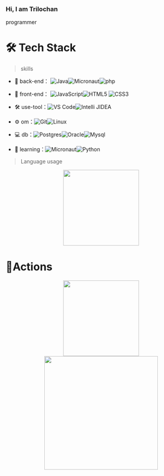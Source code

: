 <h3> Hi, I am Trilochan </h3>

  programmer


# 🛠 Tech Stack

> skills

- 🔭 back-end： ![Java](https://img.shields.io/badge/-Java-gray?style=flat-circle&logo=java)![Micronaut](https://img.shields.io/badge/-Micronaut-green?style=flat-circle&logo=Micronaut)![php](https://img.shields.io/badge/-php-green?style=flat-circle&logo=php)

- 👯 front-end： ![JavaScript](https://img.shields.io/badge/-JavaScript-yellow?style=flat-circle&logo=javascript)![HTML5](https://img.shields.io/badge/-HTML5-yellow?style=flat-circle&logo=html5) ![CSS3](https://img.shields.io/badge/-CSS3-yellow?style=flat-circle&logo=css3)

- :hammer_and_wrench: use-tool：![VS Code](https://img.shields.io/badge/-VSCode-blue?style=flat-circle&logo=VSCode)![Intelli JIDEA](https://img.shields.io/badge/-IntelliJIDEA-black?style=flat-circle&logo=IntelliJIDEA) 

- ⚙️ om：![Git](https://img.shields.io/badge/-Git-yellow?style=flat-circle&logo=git)![Linux](https://img.shields.io/badge/-Linux-gray?style=flat-circle&logo=Linux)

- 💻 db：![Postgres](https://img.shields.io/badge/-Postgres-blue?style=flat-circle&logo=Postgres)![Oracle](https://img.shields.io/badge/-Oracle-red?style=flat-circle&logo=Oracle)![Mysql](https://img.shields.io/badge/-Mysql-white?style=flat-circle&logo=mysql)
- 🌱 learning：![Micronaut](https://img.shields.io/badge/-Micronaut-yellow?style=flat-circle&logo=Micronaut)![Python](https://img.shields.io/badge/-Python-green?style=flat-circle&logo=Python)

> Language usage

<div align="center">
    <img height="200px" src="https://github-readme-stats-api-holic-x.vercel.app/api/top-langs/?username=holic-x&theme=dark&layout=compact"/>
</div>


# 🔭Actions

<div align="center">
    <img height="200px" src="https://github-readme-streak-stats.herokuapp.com/?user=trylow10&theme=dark" />
 
</div>

<div align="center">
    <img height="300px" src="https://activity-graph.herokuapp.com/graph?username=trylow10&theme=dark"/>
</div>



